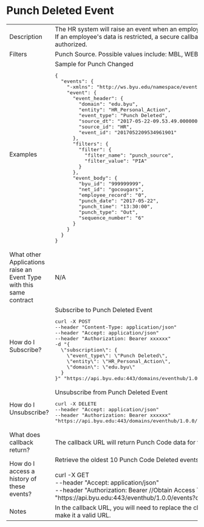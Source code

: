# Punch Deleted Event

<table align="center">
    <tr>
        <td>Description</td>
        <td>The HR system will raise an event when an employee's time punch is deleted.<br>If an employee's data is restricted, a secure callback URL will be provided for business applications that are authorized.</td>
    </tr>
    <tr>
        <td>Filters</td>
        <td>Punch Source. Possible values include: MBL, WEB, PIA, PHN, IOT, CLK</td>
    </tr>
    <tr>
        <td>Examples</td>
        <td>Sample for Punch Changed<br><pre>{
  "events": {
    "-xmlns": "http://ws.byu.edu/namespace/event-hub/v1",
    "event": {
      "event_header": {
        "domain": "edu.byu",
        "entity": "HR_Personal_Action",
        "event_type": "Punch Deleted",
        "source_dt": "2017-05-22-09.53.49.000000",
        "source_id": "HR",
        "event_id": "2017052209534961901"
      },
      "filters": {
        "filter": {
          "filter_name": "punch_source",
          "filter_value": "PIA"
        }
      },
      "event_body": {
        "byu_id": "999999999",
        "net_id": "gocougars",
        "employee_record": "0",
        "punch_date": "2017-05-22",
        "punch_time": "13:30:00",
        "punch_type": "Out",
        "sequence_number": "6"
      }
    }
  }
}</pre></td>
    </tr>
    <tr>
        <td>What other Applications raise an Event Type with this same contract</td>
        <td>N/A</td>
    </tr>
    <tr>
        <td>How do I Subscribe?</td>
        <td>Subscribe to Punch Deleted Event<br><pre>curl -X POST 
--header "Content-Type: application/json" 
--header "Accept: application/json" 
--header "Authorization: Bearer xxxxxx" 
-d "{
  \"subscription\": {
    \"event_type\": \"Punch Deleted\",
    \"entity\": \"HR_Personal_Action\",
    \"domain\": \"edu.byu\"
  }
}" "https://api.byu.edu:443/domains/eventhub/1.0.0/subscriptions"</pre></td>
    </tr>
    <tr>
        <td>How do I Unsubscribe?</td>
        <td>Unsubscribe from Punch Deleted Event<br><pre>curl -X DELETE 
--header "Accept: application/json" 
--header "Authorization: Bearer xxxxxx"
"https://api.byu.edu:443/domains/eventhub/1.0.0/subscriptions/edu.byu/HR_Personal_Action/Punch%20Deleted"</pre></td>
    </tr>
    <tr>
        <td>What does callback return?</td>
        <td>The callback URL will return Punch Code data for the specified byu_id.</td>
    </tr>
    <tr>
        <td>How do I access a history of these events?</td>
        <td>Retrieve the oldest 10 Punch Code Deleted events from the Archive<br><br>curl -X GET<br>--header "Accept: application/json" <br>--header "Authorization: Bearer //Obtain Access Token in API Store//" <br>"https://<span></span>api.byu.edu:443/eventhub/1.0.0/events?count=10"</td>
    </tr>
    <tr>
        <td>Notes</td>
        <td>In the callback URL, you will need to replace the characters "%26" with the "&" (ampersand) character to make it a valid URL.</td>
    </tr>
</table>
